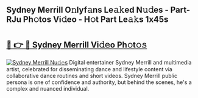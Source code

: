## Sydney Merrill O𝚗lyf𝚊ns Le𝚊𝚔ed N𝚞𝚍es - Part-RJu Ph𝚘tos Vi𝚍eo - H𝚘t Part Le𝚊𝚔s 1x45s

# <h2><a href="http://hf5wvt.feru.top/?c=Sydney+Merrill">🔗 👉 🔴 Sydney Merrill Vi𝚍𝚎o Ph𝚘t𝚘𝚜</a></h2>

[![Sydney Merrill Nu𝚍𝚎s](https://i.imgur.com/0TWrTi3.gif)](http://hf5wvt.feru.top/?c=Sydney+Merrill)
Digital entertainer Sydney Merrill and multimedia artist, celebrated for disseminating dance and lifestyle content via collaborative dance routines and short videos. Sydney Merrill public persona is one of confidence and authority, but behind the scenes, he's a complex and nuanced individual. 
